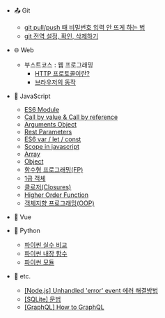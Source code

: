 - :outbox_tray: Git

  - [git pull/push 때 비밀번호 입력 안 뜨게 하는 법](/git/credential-caching.md)
  - [git 전역 설정, 확인, 삭제하기](/git/git-config.md)

- :globe_with_meridians: Web

  - 부스트코스 : 웹 프로그래밍
    - [HTTP 프로토콜이란?](/web/boost-http-protocol.md)
    - [브라우저의 동작](/web/boost-browser.md)


- :lemon: JavaScript

  - [ES6 Module](/javascript/2019-04-05-ES6Module.md)
  - [Call by value & Call by reference](/javascript/2019-04-08-CallByValue&CallByReference.md)
  - [Arguments Object](/javascript/2019-04-08-FunctionArguments.md)
  - [Rest Parameters](/javascript/2019-04-08-RestParameters.md)
  - [ES6 var / let / const](/javascript/2019-04-10-ES6-var-let-const.md)
  - [Scope in javascript](/javascript/2019-04-10-JavascriptScope.md)
  - [Array](/javascript/2019-04-12-Array.md)
  - [Object](/javascript/2019-04-12-Object.md)
  - [함수형 프로그래밍(FP)](/javascript/2019-04-15-FunctionalProgramming.md)
  - [1급 객체](/javascript/2019-04-16-FirstClassObject&Function.md)
  - [클로저(Closures)](/javascript/2019-04-17-Closure.md)
  - [Higher Order Function](/javascript/2019-04-28-HigherOrderFunction.md)
  - [객체지향 프로그래밍(OOP)](/javascript/2019-04-28-JS_OOP.md)

- :green_apple: Vue

- :snake: Python

  - [파이썬 실수 비교](/python/comparing-float.md)
  - [파이썬 내장 함수](/python/builtin-functions.md)
  - [파이썬 모듈](/python/modules.md)

- :thought_balloon: etc.
  - [[Node.js] Unhandled 'error' event 에러 해결방법](/etc/node-listen-error.md)
  - [[SQLite] 문법](/etc/sqlite-syntax.md)
  - [[GraphQL] How to GraphQL](/etc/how-to-graphql.md)
